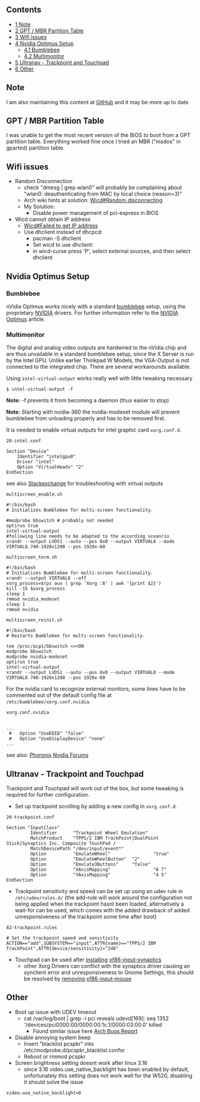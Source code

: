 ## Contents

*   [1 Note](#Note)
*   [2 GPT / MBR Partition Table](#GPT_.2F_MBR_Partition_Table)
*   [3 Wifi issues](#Wifi_issues)
*   [4 Nvidia Optimus Setup](#Nvidia_Optimus_Setup)
    *   [4.1 Bumblebee](#Bumblebee)
    *   [4.2 Multimonitor](#Multimonitor)
*   [5 Ultranav - Trackpoint and Touchpad](#Ultranav_-_Trackpoint_and_Touchpad)
*   [6 Other](#Other)

## Note

I am also maintaining this content at [GitHub](https://github.com/kportertx/ArchTPw520) and it may be more up to date.

## GPT / MBR Partition Table

I was unable to get the most recent version of the BIOS to boot from a GPT partition table. Everything worked fine once I tried an MBR ("msdos" in gparted) partition table.

## Wifi issues

*   Random Disconnection
    *   check "dmesg | grep wlan0" will probably be complaining about "wlan0: deauthenticating from MAC by local choice (reason=3)"
    *   Arch wiki hints at solution: [Wicd#Random disconnecting](/index.php/Wicd#Random_disconnecting "Wicd")
    *   My Solution:
        *   Disable power management of pci-express in BIOS
*   Wicd cannot obtain IP address
    *   [Wicd#Failed to get IP address](/index.php/Wicd#Failed_to_get_IP_address "Wicd")
    *   Use dhclient instead of dhcpcd:
        *   pacman -S dhclient
        *   Set wicd to use dhclient:
        *   in wicd-curse press 'P', select external sources, and then select dhclient

## Nvidia Optimus Setup

### Bumblebee

nVidia Optimus works nicely with a standard [bumblebee](/index.php/Bumblebee "Bumblebee") setup, using the proprietary [NVIDIA](/index.php/NVIDIA "NVIDIA") drivers. For further information refer to the [NVIDIA Optimus](/index.php/NVIDIA_Optimus "NVIDIA Optimus") article.

### Multimonitor

The digital and analog video outputs are hardwired to the nVidia chip and are thus unvailable in a standard bumblebee setup, since the X Server is run by the Intel GPU. Unlike earlier Thinkpad W Models, the VGA-Output is not connected to the integrated chip. There are several workarounds available.

Using `intel-virtual-output` works really well with little tweaking necessary

```
$ intel-virtual-output -f

```

**Note:** -f prevents it from becoming a daemon (thus easier to stop)

**Note:** Starting with nvidia-360 the nvidia-modeset module will prevent bumblebee from unloading properly and has to be removed first.

It is needed to enable virtual outputs for intel graphic card `xorg.conf.d`.

 `20-intel.conf` 
```
Section "Device"
    Identifier "intelgpu0"
    Driver "intel"
    Option "VirtualHeads" "2"
EndSection
```

see also [Stackexchange](https://unix.stackexchange.com/questions/321151/do-not-manage-to-activate-hdmi-on-a-laptop-that-has-optimus-bumblebee) for troubleshooting with virtual outputs

 `multiscreen_enable.sh` 
```
#!/bin/bash
# Initializes Bumblebee for multi-screen functionality.

#modprobe bbswitch # probably not needed 
optirun true
intel-virtual-output
#following line needs to be adapted to the according sceanrio
xrandr --output LVDS1 --auto --pos 0x0 --output VIRTUAL8 --mode VIRTUAL8.740-1920x1200 --pos 1920x-60 

```
 `multiscreen_term.sh` 
```
#!/bin/bash
# Initializes Bumblebee for multi-screen functionality.
xrandr --output VIRTUAL8 --off  
xorg_process=$(ps aux | grep 'Xorg :8' | awk '{print $2}')
kill -15 $xorg_process
sleep 1
rmmod nvidia_modeset
sleep 1
rmmod nvidia

```
 `multiscreen_reinit.sh` 
```
#!/bin/bash
# Restarts Bumblebee for multi-screen functionality.

tee /proc/acpi/bbswitch <<<ON
modprobe bbswitch
modprobe nvidia-modeset
optirun true
intel-virtual-output
xrandr --output LVDS1 --auto --pos 0x0 --output VIRTUAL8 --mode VIRTUAL8.740-1920x1200 --pos 1920x-60 

```

For the nvidia card to recognize external monitors, some lines have to be commented out of the default config file at `/etc/bumblebee/xorg.conf.nvidia`.

 `xorg.conf.nvidia` 
```

...
 #   Option "UseEDID" "false"
 #   Option "UseDisplayDevice" "none"
...

```

see also: [Phoronix](http://www.phoronix.com/scan.php?page=news_item&px=OTQxNg) [Nvidia Forums](http://forums.nvidia.com/index.php?showtopic=203600)

## Ultranav - Trackpoint and Touchpad

Trackpoint and Touchpad will work out of the box, but some tweaking is required for further configuration.

*   Set up trackpoint scrolling by adding a new config in `xorg.conf.d`.

 `20-trackpoint.conf` 
```
Section "InputClass"
         Identifier      "Trackpoint Wheel Emulation"
         MatchProduct    "TPPS/2 IBM TrackPoint|DualPoint Stick|Synaptics Inc. Composite TouchPad /
         MatchDevicePath "/dev/input/event*"
         Option          "EmulateWheel"                "true"
         Option          "EmulateWheelButton"  "2"
         Option          "Emulate3Buttons"     "false"
         Option          "XAxisMapping"                "6 7"
         Option          "YAxisMapping"                "4 5"
EndSection
```

*   Trackpoint sensitivity and speed can be set up using an udev rule in `/etc/udev/rules.d/` (the add-rule will work around the configuration not being applied when the trackpoint hasnt been loaded, alternatively a wait-for can be used, which comes with the added drawback of added unresponsiveness of the trackpoint some time after boot)

 `82-trackpoint.rules` 
```
# Set the trackpoint speed and sensitivity
ACTION=="add",SUBSYSTEM=="input",ATTR{name}=="TPPS/2 IBM TrackPoint",ATTR{device/sensitivity}="240"
```

*   Touchpad can be used after [installing](/index.php/Installing "Installing") [xf86-input-synaptics](https://www.archlinux.org/packages/?name=xf86-input-synaptics)
    *   other Xorg Drivers can conflict with the synaptics driver causing an synclient error and unresponsiveness to Gnome Settings, this should be resolved by [removing](/index.php/Pacman "Pacman") [xf86-input-mouse](https://www.archlinux.org/packages/?name=xf86-input-mouse)

## Other

*   Boot up issue with UDEV timeout
    *   cat /var/log/boot | grep -i pci reveals udevd[169]: seq 1352 '/devices/pci0000:00/0000:00:1c.1/0000:03:00.0' killed
        *   Found similar issue here [Arch Bugs Report](https://bugs.archlinux.org/task/27938)
*   Disable annoying system beep
    *   Insert "blacklist pcspkr" into /etc/modprobe.d/pcspkr_blacklist.confor
    *   Reboot or rmmod pcspkr
*   Screen brightness setting doesnt work after linux 3.16
    *   since 3.16 video.use_native_backlight has been enabled by default, unfortunately this setting does not work well for the W520, disabling it should solve the issue

```
video.use_native_backlight=0

```